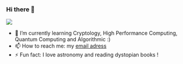 ### Hi there 👋

<!--
**samyhorchani/samyhorchani** is a ✨ _special_ ✨ repository because its `README.md` (this file) appears on your GitHub profile.

Here are some ideas to get you started:

- 🔭 I’m currently working on ...
- 👯 I’m looking to collaborate on ...
- 🤔 I’m looking for help with ...
- 💬 Ask me about ...
- 😄 Pronouns: ...
-->

[![](https://img.shields.io/badge/-Samy%20Horchani-blue?style=flat-square&logo=Linkedin&logoColor=white&link=https://www.linkedin.com/in/samyhorchani/)](https://www.linkedin.com/in/samyhorchani/)

- 🌱 I’m currently learning Cryptology, High Performance Computing, Quantum Computing and Algorithmic :)
- 📫 How to reach me: my [email adress](mailto:samy.horchani@etu.sorbonne-universite.fr)
- ⚡ Fun fact: I love astronomy and reading dystopian books !
